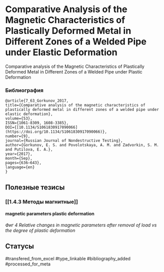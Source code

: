 # Comparative Analysis of the Magnetic Characteristics of Plastically Deformed Metal in Different Zones of a Welded Pipe under Elastic Deformation
 
Comparative analysis of the Magnetic Characteristics of Plastically Deformed Metal in Different Zones of a Welded Pipe under Plastic Deformation

### Библиография
```
@article{7_63_Gorkunov_2017,
title={Comparative analysis of the magnetic characteristics of plastically deformed metal in different zones of a welded pipe under elastic deformation},
volume={53},
ISSN={1061-8309, 1608-3385},
DOI={[10.1134/S1061830917090066](https://doi.org/10.1134/S1061830917090066)},
number={9},
journal={Russian Journal of Nondestructive Testing},
author={Gorkunov, E. S. and Povolotskaya, A. M. and Zadvorkin, S. M. and Putilova, E. A.},
year={2017},
month={Sep},
pages={636–643},
language={en}
}
```

## Полезные тезисы
### [[1.4.3 Методы магнитные]]
#### magnetic parameters plastic deformation
_Фиг 4 Relative changes in magnetic parameters after removal of load vs the degree of plastic deformation_

## Статусы
#transfered_from_excel 
#type_linkable 
#bibliography_added
#processed_for_meta
